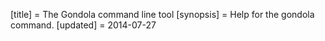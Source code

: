 

[title] = The Gondola command line tool
[synopsis] = Help for the gondola command.
[updated] = 2014-07-27
